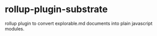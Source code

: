# rollup-plugin-substrate
rollup plugin to convert explorable.md documents into plain javascript modules.
